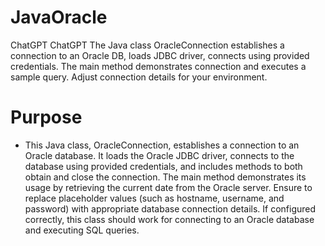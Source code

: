 # JavaOracle
 ChatGPT ChatGPT The Java class OracleConnection establishes a connection to an Oracle DB, loads JDBC driver, connects using provided credentials. The main method demonstrates connection and executes a sample query. Adjust connection details for your environment.

# Purpose
- This Java class, OracleConnection, establishes a connection to an Oracle database. It loads the Oracle JDBC driver, connects to the database using provided credentials, and includes methods to both obtain and close the connection. The main method demonstrates its usage by retrieving the current date from the Oracle server. Ensure to replace placeholder values (such as hostname, username, and password) with appropriate database connection details. If configured correctly, this class should work for connecting to an Oracle database and executing SQL queries.

